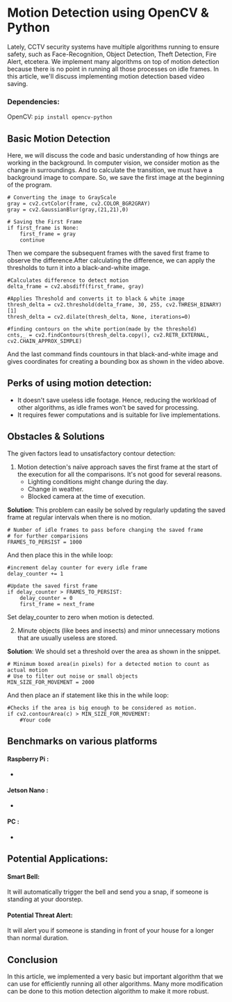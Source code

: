 # Motion Detection using OpenCV & Python

Lately, CCTV security systems have multiple algorithms running to ensure safety, such as Face-Recognition, Object Detection, Theft Detection, Fire Alert, etcetera.
We implement many algorithms on top of motion detection because there is no point in running all those processes on idle frames. In this article, we'll discuss implementing motion detection based video saving.

### Dependencies:
OpenCV: ```pip install opencv-python```

## Basic Motion Detection
Here, we will discuss the code and basic understanding of how things are working in the background. In computer vision, we consider motion as the change in surroundings. And to calculate the transition, we must have a background image to compare. So, we save the first image at the beginning of the program.


```
# Converting the image to GrayScale
gray = cv2.cvtColor(frame, cv2.COLOR_BGR2GRAY)
gray = cv2.GaussianBlur(gray,(21,21),0)

# Saving the First Frame
if first_frame is None:
    first_frame = gray
    continue
```

Then we compare the subsequent frames with the saved first frame to observe the difference.After calculating the difference, we can apply the thresholds to turn it into a black-and-white image. 

```
#Calculates difference to detect motion
delta_frame = cv2.absdiff(first_frame, gray)

#Applies Threshold and converts it to black & white image
thresh_delta = cv2.threshold(delta_frame, 30, 255, cv2.THRESH_BINARY)[1]
thresh_delta = cv2.dilate(thresh_delta, None, iterations=0)

#finding contours on the white portion(made by the threshold)
cnts,_ = cv2.findContours(thresh_delta.copy(), cv2.RETR_EXTERNAL, cv2.CHAIN_APPROX_SIMPLE)

```

And the last command finds countours in that black-and-white image and gives coordinates for creating a bounding box as shown in the video above.

## Perks of using motion detection:
- It doesn't save useless idle footage. Hence, reducing the workload of other algorithms, as idle frames won't be saved for processing.
- It requires fewer computations and is suitable for live implementations.
## Obstacles & Solutions
The given factors lead to unsatisfactory contour detection:
1. Motion detection's naïve approach saves the first frame at the start of the execution for all the comparisons. It's not good for several reasons.
    - Lighting conditions might change during the day.
    - Change in weather.
    - Blocked camera at the time of execution.

**Solution**: This problem can easily be solved by regularly updating the saved frame at regular intervals when there is no motion.
```
# Number of idle frames to pass before changing the saved frame 
# for further comparisions
FRAMES_TO_PERSIST = 1000
```
And then place this in the while loop:
```
#increment delay counter for every idle frame
delay_counter += 1

#Update the saved first frame
if delay_counter > FRAMES_TO_PERSIST:
    delay_counter = 0
    first_frame = next_frame
```
Set delay_counter to zero when motion is detected. 

2. Minute objects (like bees and insects) and minor unnecessary motions that are usually useless are stored.

**Solution**: We should set a threshold over the area as shown in the snippet.

```
# Minimum boxed area(in pixels) for a detected motion to count as actual motion
# Use to filter out noise or small objects
MIN_SIZE_FOR_MOVEMENT = 2000
```

And then place an if statement like this in the while loop:
```
#Checks if the area is big enough to be considered as motion.
if cv2.contourArea(c) > MIN_SIZE_FOR_MOVEMENT:
    #Your code
```


## Benchmarks on various platforms
#### Raspberry Pi :
- 
#### Jetson Nano :
- 
#### PC :
- 


## Potential Applications:
#### Smart Bell: 
It will automatically trigger the bell and send you a snap, if someone is standing at your doorstep.

#### Potential Threat Alert:
It will alert you if someone is standing in front of your house for a longer than normal duration.

## Conclusion
In this article, we implemented a very basic but important algorithm that we can use for efficiently running all other algorithms. Many more modification can be done to this motion detection algorithm to make it more robust.


